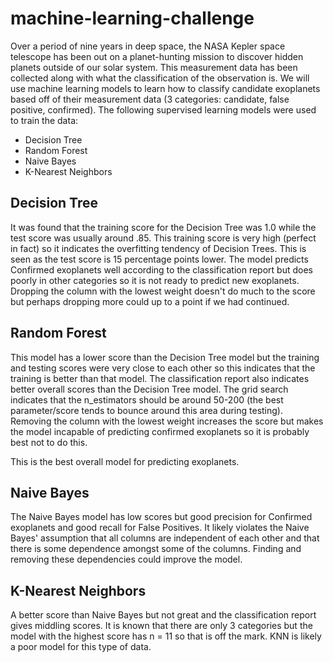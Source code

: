 # machine-learning-challenge

Over a period of nine years in deep space, the NASA Kepler space telescope has been out on a planet-hunting mission to discover hidden planets outside of our solar system. This measurement data has been collected along with what the classification of the observation is. We will use machine learning models to learn how to classify candidate exoplanets based off of their measurement data (3 categories: candidate, false positive, confirmed). The following supervised learning models were used to train the data:

* Decision Tree
* Random Forest
* Naive Bayes
* K-Nearest Neighbors

## Decision Tree

It was found that the training score for the Decision Tree was 1.0 while the test score was usually around .85. This training score is very high (perfect in fact) so it indicates the overfitting tendency of Decision Trees. This is seen as the test score is 15 percentage points lower. The model predicts Confirmed exoplanets well according to the classification report but does poorly in other categories so it is not ready to predict new exoplanets. Dropping the column with the lowest weight doesn't do much to the score but perhaps dropping more could up to a point if we had continued.

## Random Forest

This model has a lower score than the Decision Tree model but the training and testing scores were very close to each other so this indicates that the training is better than that model. The classification report also indicates better overall scores than the Decision Tree model. The grid search indicates that the n_estimators should be around 50-200 (the best parameter/score tends to bounce around this area during testing). Removing the column with the lowest weight increases the score but makes the model incapable of predicting confirmed exoplanets so it is probably best not to do this. 

This is the best overall model for predicting exoplanets.

## Naive Bayes

The Naive Bayes model has low scores but good precision for Confirmed exoplanets and good recall for False Positives. It likely violates the Naive Bayes' assumption that all columns are independent of each other and that there is some dependence amongst some of the columns. Finding and removing these dependencies could improve the model.

## K-Nearest Neighbors

A better score than Naive Bayes but not great and the classification report gives middling scores. It is known that there are only 3 categories but the model with the highest score has n = 11 so that is off the mark. KNN is likely a poor model for this type of data.